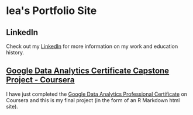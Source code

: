 # lea's Portfolio Site

## LinkedIn
Check out my [LinkedIn](https://www.linkedin.com/in/leabowman38/) for more information on my work and education history.

## [Google Data Analytics Certificate Capstone Project - Coursera](https://leab38.github.io/cyclistic_capstone_google_cert/Cyclistic-Capstone-Markdown.html)
I have just completed the [Google Data Analytics Professional Certificate](https://www.coursera.org/professional-certificates/google-data-analytics) on Coursera and this is my final project (in the form of an R Markdown html site).

<!--START_SECTION:badges-->
<!--END_SECTION:badges-->
